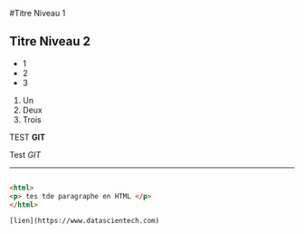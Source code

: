 

#Titre Niveau 1

## Titre Niveau 2

+ 1
+ 2
+ 3

1) Un
2) Deux 
3) Trois 

TEST  **GIT** 

Test *GIT*

---
```html

<html> 
<p> tes tde paragraphe en HTML </p> 
</html>

[lien](https://www.datascientech.com)
